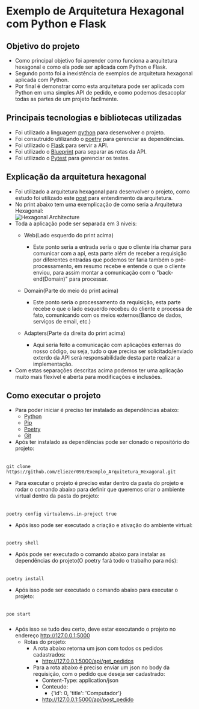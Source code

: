 # Exemplo de Arquitetura Hexagonal com Python e Flask

## Objetivo do projeto
- Como principal objetivo foi aprender como funciona a arquitetura hexagonal e como ela pode ser aplicada com Python e Flask.
- Segundo ponto foi a inexistência de exemplos de arquitetura hexagonal aplicada com Python.
- Por final é demonstrar como esta arquitetura pode ser aplicada com Python em uma simples API de pedido, e como podemos desacoplar todas as partes de um projeto facilmente.

## Principais tecnologias e bibliotecas utilizadas
- Foi utilizado a linguagem [python](https://www.python.org/) para desenvolver o projeto.
- Foi consutruido utilizando o [poetry](https://poetry.eustace.io/) para gerenciar as dependências.
- Foi utilizado o [Flask](https://flask.palletsprojects.com/) para servir a API.
- Foi utilizado o [Blueprint](https://flask.palletsprojects.com/en/1.1.x/blueprints/) para separar as rotas da API.
- Foi utilizado o [Pytest](https://pytest.org/) para gerenciar os testes.


## Explicação da arquitetura hexagonal
- Foi utilizado a arquitetura hexagonal para desenvolver o projeto, como estudo foi utilizado este [post](https://herbertograca.com/2017/09/14/ports-adapters-architecture/) para entendimento da arquitetura.
- No print abaixo tem uma exemplicação de como seria a Arquitetura Hexagonal:<br>
![Hexagonal Architecture](https://user-images.githubusercontent.com/36082343/173716095-28cfabae-02aa-4272-ad8f-13ab729c3dbe.png)
- Toda a aplicação pode ser separada em 3 niveis:
    - Web(Lado esquerdo do print acima)
        - Este ponto seria a entrada seria o que o cliente iria chamar para comunicar com a api, esta parte além de receber a requisição por diferentes entradas que podemos ter faria também o pré-processamento, em resumo recebe e entende o que o cliente enviou, para assim montar a comunicação com o "back-end(Domain)" para processar.

    - Domain(Parte do meio do print acima)
        - Este ponto seria o processamento da requisição, esta parte recebe o que o lado esquerdo recebeu do cliente e processa de fato, comunicando com os meios externos(Banco de dados, serviços de email, etc.)

    - Adapters(Parte da direita do print acima)
        - Aqui seria feito a comunicação com aplicações externas do nosso código, ou seja, tudo o que precisa ser solicitado/enviado exterdo da API será responsabilidade desta parte realizar a implementação.
- Com estas separações descritas acima podemos ter uma aplicação muito mais flexivel e aberta para modificações e inclusões.

## Como executar o projeto
- Para poder iniciar é preciso ter instalado as dependências abaixo:
    - [Python](https://www.python.org/)
    - [Pip](https://pip.pypa.io/)
    - [Poetry](https://poetry.eustace.io/)
    - [Git](https://git-scm.com/)
- Após ter instalado as dependências pode ser clonado o repositório do projeto:
######
    git clone https://github.com/Eliezer090/Exemplo_Arquitetura_Hexagonal.git
- Para executar o projeto é preciso estar dentro da pasta do projeto e rodar o comando abaixo para definir que queremos criar o ambiente virtual dentro da pasta do projeto:
######
    poetry config virtualenvs.in-project true
- Após isso pode ser executado a criação e ativação do ambiente virtual:
######
    poetry shell
- Após pode ser executado o comando abaixo para instalar as dependências do projeto(O poetry fará todo o trabalho para nós):
######
    poetry install
- Após isso pode ser executado o comando abaixo para executar o projeto:
######
    poe start
#####
- Após isso se tudo deu certo, deve estar executando o projeto no endereço http://127.0.0.1:5000
    - Rotas do projeto:
        - A rota abaixo retorna um json com todos os pedidos cadastrados:
            - http://127.0.0.1:5000/api/get_pedidos
        - Para a rota abaixo é preciso enviar um json no body da requisição, com o pedido que deseja ser cadastrado:
            - Content-Type: application/json
            - Conteudo:
                - {'id': 0, 'title': 'Computador'}
            - http://127.0.0.1:5000/api/post_pedido

            
